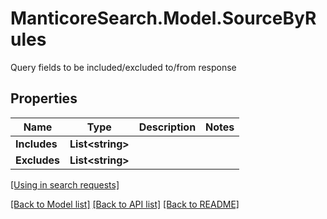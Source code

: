 # ManticoreSearch.Model.SourceByRules
Query fields to be included/excluded to/from response

## Properties

Name | Type | Description | Notes
------------ | ------------- | ------------- | -------------
**Includes** | **List&lt;string&gt;** |  | 
**Excludes** | **List&lt;string&gt;** |  | 

[[Using in search requests]](SearchApi.md#SourceByRules)


[[Back to Model list]](../README.md#documentation-for-models) [[Back to API list]](../README.md#documentation-for-api-endpoints) [[Back to README]](../README.md)

